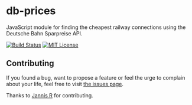 # db-prices

JavaScript module for finding the cheapest railway connections using the Deutsche Bahn Sparpreise API.

[![Build Status](https://travis-ci.org/juliuste/db-prices.svg?branch=master)](https://travis-ci.org/juliuste/db-prices) [![MIT License](https://img.shields.io/badge/license-MIT-black.svg)](https://opensource.org/licenses/MIT)

## Contributing

If you found a bug, want to propose a feature or feel the urge to complain about your life, feel free to visit [the issues page](https://github.com/juliuste/db-prices/issues).

Thanks to [Jannis R](https://github.com/derhuerst) for contributing.
